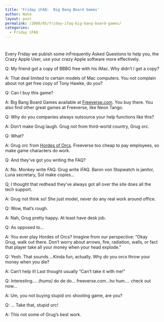 ```yaml
---
title: 'Friday iFAQ:  Big Bang Board Games'
author: Nate
layout: post
permalink: /2008/05/friday-ifaq-big-bang-board-games/
categories:
  - Friday iFAQ
---
```

# 

Every Friday we pubish some inFrequently Asked Questions to help you, the Crazy Apple User, use your crazy Apple software more effectively.

Q: My friend got a copy of BBBG free with his iMac. Why didn’t I get a copy?

A: That deal limited to certain models of Mac computers. You not complain about not get free copy of Tony Hawke, do you?

Q: Can I buy this game?

A: Big Bang Board Games available at [Freeverse.com][1]. You buy there. You also find other great games at Freeverse, like Neon Tango.

 [1]: http://freeverse.com

Q: Why do you companies always outsource your help functions like this?

A: Don’t make Grug laugh. Grug not from third-world country, Grug orc.

Q: What?

A: Grug orc from [Hordes of Orcs][2]. Freeverse too cheap to pay employees, so make game characters do work.

 [2]: http://freeverse.com/orcs

Q: And they’ve got you writing the FAQ?

A: No. Monkey write FAQ. Grug write iFAQ. Baron von Stopwatch is janitor, Luna secretary, Sol make copies…

Q; I thought that redhead they’ve always got all over the site does all the tech support.

A: Grug not think so! She just model, never do any real work around office.

Q: Wow, that’s rough.

A: Nah, Grug pretty happy. At least have desk job.

Q: As opposed to…

A: You ever play Hordes of Orcs? Imagine from our perspective: “Okay Grug, walk out there. Don’t worry about arrows, fire, radiation, walls, or fact that player take all your money when your head explode.”

Q: Yesh. That sounds….Kinda fun, actually. Why *do* you orcs throw your money when you die?

A: Can’t help it! Last thought usually “Can’t take it with me!”

Q: Interesting…. *(hums)* do de do… freeverse.com…ho hum…. check out now…

A: Um, you not buying stupid orc shooting game, are you?

Q: … Take that, stupid orc!

A: This not some of Grug’s best work.